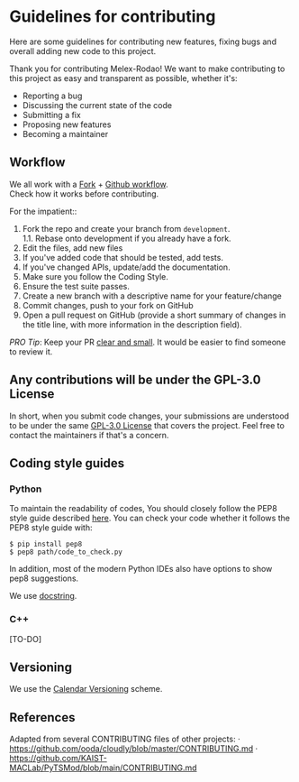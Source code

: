 Guidelines for contributing
===========================

Here are some guidelines for contributing new features, fixing bugs and overall
adding new code to this project.

Thank you for contributing Melex-Rodao! We want to make contributing to this project as easy and transparent as possible, whether it's:

- Reporting a bug
- Discussing the current state of the code
- Submitting a fix
- Proposing new features
- Becoming a maintainer


Workflow    
----------------------
We all work with a [Fork](https://www.atlassian.com/git/tutorials/comparing-workflows/forking-workflow) + [Github workflow](https://guides.github.com/introduction/flow/index.html).  
Check how it works before contributing.

For the impatient::
1. Fork the repo and create your branch from `development`.  
   1.1. Rebase onto development if you already have a fork.
2. Edit the files, add new files
3. If you've added code that should be tested, add tests.
5. If you've changed APIs, update/add the documentation.
4. Make sure you follow the Coding Style.
6. Ensure the test suite passes.
7. Create a new branch with a descriptive name for your feature/change
8. Commit changes, push to your fork on GitHub
8. Open a pull request on GitHub (provide a short summary of changes in the title line, with more information in the description field).

*PRO Tip*: Keep your PR [clear and small](https://www.atlassian.com/blog/git/written-unwritten-guide-pull-requests). It would be easier to find someone to review it.

Any contributions will be under the GPL-3.0 License
----------------------
In short, when you submit code changes, your submissions are understood to be under the same [GPL-3.0 License](https://www.gnu.org/licenses/gpl-3.0.html) that covers the project. Feel free to contact the maintainers if that's a concern.

Coding style guides
-------------------

### Python
To maintain the readability of codes, You should closely follow the PEP8 style guide described [here](http://www.python.org/dev/peps/pep-0008/).
You can check your code whether it follows the PEP8 style guide with:

```shell
$ pip install pep8
$ pep8 path/code_to_check.py
```
In addition, most of the modern Python IDEs also have options to show pep8 suggestions.

We use [docstring](https://www.python.org/dev/peps/pep-0257/).

### C++
[TO-DO]


Versioning
----------
We use the [Calendar Versioning](https://calver.org/) scheme.

References
----------
Adapted from several CONTRIBUTING files of other projects:
· https://github.com/ooda/cloudly/blob/master/CONTRIBUTING.md
· https://github.com/KAIST-MACLab/PyTSMod/blob/main/CONTRIBUTING.md

